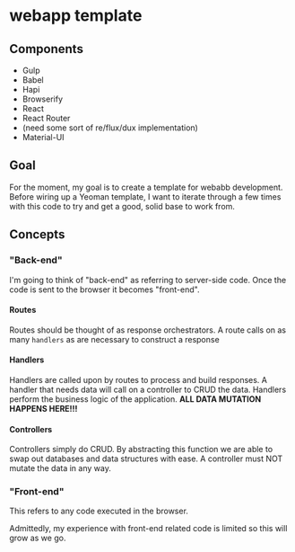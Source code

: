 # webapp template


## Components

- Gulp
- Babel
- Hapi
- Browserify
- React
- React Router
- (need some sort of re/flux/dux implementation)
- Material-UI


## Goal

For the moment, my goal is to create a template for webabb development.  Before wiring up a Yeoman template, I want to iterate through a few times with this code to try and get a good, solid base to work from.


## Concepts


### "Back-end"

I'm going to think of "back-end" as referring to server-side code.  Once the code is sent to the browser it becomes "front-end".

#### Routes

Routes should be thought of as response orchestrators.  A route calls on as many `handlers` as are necessary to construct a response

#### Handlers

Handlers are called upon by routes to process and build responses.  A handler that needs data will call on a controller to CRUD the data.  Handlers perform the business logic of the application. __ALL DATA MUTATION HAPPENS HERE!!!__

#### Controllers

Controllers simply do CRUD.  By abstracting this function we are able to swap out databases and data structures with ease.  A controller must NOT mutate the data in any way.


### "Front-end"

This refers to any code executed in the browser.

Admittedly, my experience with front-end related code is limited so this will grow as we go.
